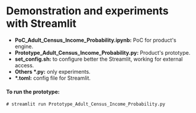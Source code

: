 
# Demonstration and experiments with Streamlit


 - **PoC_Adult_Census_Income_Probability.ipynb:** PoC for product's engine.
 - **Prototype_Adult_Census_Income_Probability.py:** Product's prototype.
 - **set_config.sh:** to configure better the Streamlit, working for external access.
 - **Others \*.py:** only experiments.
 - **\*.toml:** config file for Streamlit.

#### To run the prototype:
`# streamlit run Prototype_Adult_Census_Income_Probability.py`
